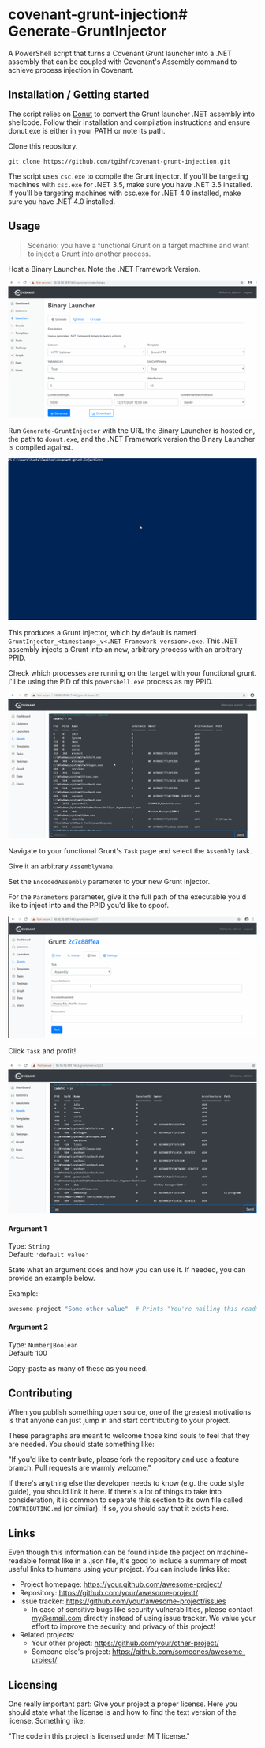 # covenant-grunt-injection# Generate-GruntInjector

A PowerShell script that turns a Covenant Grunt launcher into a .NET assembly that can be coupled with Covenant's Assembly command to achieve process injection in Covenant.

## Installation / Getting started

The script relies on [Donut](https://github.com/TheWover/donut) to convert the Grunt launcher .NET assembly into shellcode. Follow their installation and compilation instructions and ensure donut.exe is either in your PATH or note its path.

Clone this repository.

```shell
git clone https://github.com/tgihf/covenant-grunt-injection.git
```

The script uses `csc.exe` to compile the Grunt injector. If you'll be targeting machines with `csc.exe` for .NET 3.5, make sure you have .NET 3.5 installed. If you'll be targeting machines with csc.exe for .NET 4.0 installed, make sure you have .NET 4.0 installed.

## Usage

> Scenario: you have a functional Grunt on a target machine and want to inject a Grunt into another process.

Host a Binary Launcher. Note the .NET Framework Version. 

![](gif/host-binary-launcher.gif)

Run `Generate-GruntInjector` with the URL the Binary Launcher is hosted on, the path to `donut.exe`, and the .NET Framework version the Binary Launcher is compiled against.

![](gif/generate-grunt-injector.gif)

This produces a Grunt injector, which by default is named `GruntInjector_<timestamp>_v<.NET Framework version>.exe`. This .NET assembly injects a Grunt into an new, arbitrary process with an arbitrary PPID. 

Check which processes are running on the target with your functional grunt. I'll be using the PID of this `powershell.exe` process as my PPID.

![](gif/examine-processes.gif)
  
Navigate to your functional Grunt's `Task` page and select the `Assembly` task.

Give it an arbitrary `AssemblyName`.

Set the `EncodedAssembly` parameter to your new Grunt injector.

For the `Parameters` parameter, give it the full path of the executable you'd like to inject into and the PPID you'd like to spoof.

![](gif/grunt-injection.gif)

Click `Task` and profit!

![](gif/confirm-injection.gif)

#### Argument 1
Type: `String`  
Default: `'default value'`

State what an argument does and how you can use it. If needed, you can provide
an example below.

Example:
```bash
awesome-project "Some other value"  # Prints "You're nailing this readme!"
```

#### Argument 2
Type: `Number|Boolean`  
Default: 100

Copy-paste as many of these as you need.

## Contributing

When you publish something open source, one of the greatest motivations is that
anyone can just jump in and start contributing to your project.

These paragraphs are meant to welcome those kind souls to feel that they are
needed. You should state something like:

"If you'd like to contribute, please fork the repository and use a feature
branch. Pull requests are warmly welcome."

If there's anything else the developer needs to know (e.g. the code style
guide), you should link it here. If there's a lot of things to take into
consideration, it is common to separate this section to its own file called
`CONTRIBUTING.md` (or similar). If so, you should say that it exists here.

## Links

Even though this information can be found inside the project on machine-readable
format like in a .json file, it's good to include a summary of most useful
links to humans using your project. You can include links like:

- Project homepage: https://your.github.com/awesome-project/
- Repository: https://github.com/your/awesome-project/
- Issue tracker: https://github.com/your/awesome-project/issues
  - In case of sensitive bugs like security vulnerabilities, please contact
    my@email.com directly instead of using issue tracker. We value your effort
    to improve the security and privacy of this project!
- Related projects:
  - Your other project: https://github.com/your/other-project/
  - Someone else's project: https://github.com/someones/awesome-project/


## Licensing

One really important part: Give your project a proper license. Here you should
state what the license is and how to find the text version of the license.
Something like:

"The code in this project is licensed under MIT license."